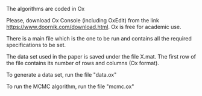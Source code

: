The algorithms are coded in Ox

Please, download Ox Console (including OxEdit) from the link https://www.doornik.com/download.html.
Ox is free for academic use.

There is a main file which is the one to be run and contains all the required specifications to be set.

The data set used in the paper is saved under the file X.mat.
The first row of the file contains its number of rows and columns (Ox format).


To generate a data set, run the file "data.ox"

To run the MCMC algorithm, run the file "mcmc.ox"